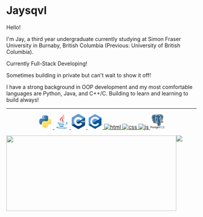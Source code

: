 # Jaysqvl

Hello!

I'm Jay, a third year undergraduate currently studying at Simon Fraser University in Burnaby, British Columbia (Previous: University of British Columbia).

Currently Full-Stack Developing!

Sometimes building in private but can't wait to show it off!

I have a strong background in OOP development and my most comfortable languages are Python, Java, and C++/C. Building to learn and learning to build always!

---

<p align="center">
<a href="https://www.python.org" target="_blank" rel="noreferrer"> <img src="https://raw.githubusercontent.com/devicons/devicon/master/icons/python/python-original.svg" alt="python" width="40" height="40"/> </a> 
<a href="https://www.java.com" target="_blank" rel="noreferrer"> <img src="https://raw.githubusercontent.com/devicons/devicon/master/icons/java/java-original.svg" alt="java" width="40" height="40"/> </a>
<a href="https://www.w3schools.com/cpp/" target="_blank" rel="noreferrer"> <img src="https://raw.githubusercontent.com/devicons/devicon/master/icons/cplusplus/cplusplus-original.svg" alt="cplusplus" width="40" height="40"/> </a>
<a href="https://www.cprogramming.com/" target="_blank" rel="noreferrer"> <img src="https://raw.githubusercontent.com/devicons/devicon/master/icons/c/c-original.svg" alt="c" width="40" height="40"/> </a>
<a href="https://html.spec.whatwg.org/multipage/" target="_blank" rel="noreferrer"> <img src="https://cdn.jsdelivr.net/gh/devicons/devicon/icons/html5/html5-original-wordmark.svg" alt="html" width="40" height="40"/> </a> 
<a href="https://www.w3.org/Style/CSS/Overview.en.html" target="_blank" rel="noreferrer"> <img src="https://cdn.jsdelivr.net/gh/devicons/devicon/icons/css3/css3-original-wordmark.svg" alt="css" width="40" height="40"/> </a> 
<a href="https://www.javascript.com/" target="_blank" rel="noreferrer"> <img src="https://cdn.jsdelivr.net/gh/devicons/devicon/icons/javascript/javascript-original.svg" alt="js" width="40" height="40"/> </a>
<a href="https://www.postgresql.org" target="_blank" rel="noreferrer"> <img src="https://raw.githubusercontent.com/devicons/devicon/master/icons/postgresql/postgresql-original-wordmark.svg" alt="postgresql" width="40" height="40"/> </a> </p>

<div style="display: flex; flex-direction: row;" align="center">
 <img class="img" src="https://github-readme-stats-liard-sigma.vercel.app/api?username=jaysqvl&custom_title=Jays&nbsp;Activity&show_icons=true&count_private=true&theme=dark" width="450" height="200"/>
 <img class="img" src="https://github-readme-stats-liard-sigma.vercel.app/api/top-langs/?username=jaysqvl&hide_title=true&theme=dark&langs_count=10&layout=compact&exclude_repo=cs221,cs213" />
</div>

